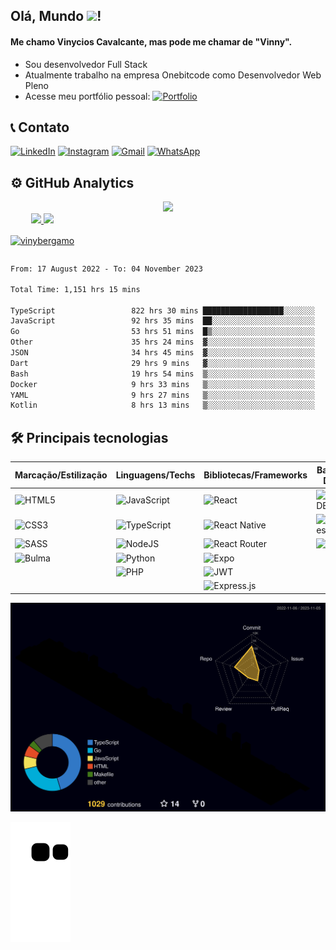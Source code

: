 
## Olá, Mundo <img width="30" src="https://raw.githubusercontent.com/kaueMarques/kaueMarques/master/hi.gif">!

#### Me chamo Vinycios Cavalcante, mas pode me chamar de "Vinny".

* Sou desenvolvedor Full Stack
* Atualmente trabalho na empresa Onebitcode como Desenvolvedor Web Pleno
* Acesse meu portfólio pessoal: [![Portfolio](https://img.shields.io/badge/Portfolio-%23000000.svg?style=for-the-badge&logo=firefox&logoColor=#FF7139)](https://vinybergamo.netlify.app)

## 📞 Contato

[![LinkedIn](https://img.shields.io/badge/LinkedIn-0077B5?style=for-the-badge&logo=linkedin&logoColor=white)](https://www.linkedin.com/in/vinybergamo/)
[![Instagram](https://img.shields.io/badge/Instagram-E4405F?style=for-the-badge&logo=instagram&logoColor=white)](https://www.instagram.com/vinnyomaestro/)
[![Gmail](https://img.shields.io/badge/Gmail-D14836?style=for-the-badge&logo=gmail&logoColor=white)](mailto:vinybergamo@gmail.com)
[![WhatsApp](https://img.shields.io/badge/WhatsApp-25D366?style=for-the-badge&logo=whatsapp&logoColor=white)](https://api.whatsapp.com/send?phone=5521969790621)

## ⚙️ GitHub Analytics

<div align="center" style="display: flex; flex-direction: column; align-item:center; justify-content: center;">
    <a href="https://u8views.com/github/vinybergamo"><img src="https://u8views.com/api/v1/github/profiles/109054862/views/day-week-month-total-count.svg"></a>
    <div align ="center" style="display: flex;">
        <a href="https://github.com/vinybergamo">
        <img height="160em" src="https://github-readme-stats.vercel.app/api?username=vinybergamo&show_icons=true&theme=algolia&include_all_commits=true&count_private=true"/>
        <img height="160em" src="https://github-readme-stats.vercel.app/api/top-langs/?username=vinybergamo&layout=compact&langs_count=7&theme=algolia"/>
        <p><img align="center" src="https://github-readme-streak-stats.herokuapp.com/?user=vinybergamo&theme=algolia" alt="vinybergamo" /></p>
    </div>
</div>
<!--START_SECTION:waka-->

```txt
From: 17 August 2022 - To: 04 November 2023

Total Time: 1,151 hrs 15 mins

TypeScript                 822 hrs 30 mins ██████████████████░░░░░░░   71.44 %
JavaScript                 92 hrs 35 mins  ██░░░░░░░░░░░░░░░░░░░░░░░   08.04 %
Go                         53 hrs 51 mins  █▒░░░░░░░░░░░░░░░░░░░░░░░   04.68 %
Other                      35 hrs 24 mins  ▓░░░░░░░░░░░░░░░░░░░░░░░░   03.08 %
JSON                       34 hrs 45 mins  ▓░░░░░░░░░░░░░░░░░░░░░░░░   03.02 %
Dart                       29 hrs 9 mins   ▓░░░░░░░░░░░░░░░░░░░░░░░░   02.53 %
Bash                       19 hrs 54 mins  ▒░░░░░░░░░░░░░░░░░░░░░░░░   01.73 %
Docker                     9 hrs 33 mins   ▒░░░░░░░░░░░░░░░░░░░░░░░░   00.83 %
YAML                       9 hrs 27 mins   ▒░░░░░░░░░░░░░░░░░░░░░░░░   00.82 %
Kotlin                     8 hrs 13 mins   ▒░░░░░░░░░░░░░░░░░░░░░░░░   00.71 %
```

<!--END_SECTION:waka-->
    
## 🛠 Principais tecnologias

| Marcação/Estilização | Linguagens/Techs | Bibliotecas/Frameworks | Banco de Dados | ORM's/ODM's | Outras Ferramentas |
|---|---|---|---|---|---|
| ![HTML5](https://img.shields.io/badge/html5-%23E34F26.svg?style=for-the-badge&logo=html5&logoColor=white) | ![JavaScript](https://img.shields.io/badge/javascript-%23323330.svg?style=for-the-badge&logo=javascript&logoColor=%23F7DF1E) | ![React](https://img.shields.io/badge/react-%2320232a.svg?style=for-the-badge&logo=react&logoColor=%2361DAFB) | ![MongoDB](https://img.shields.io/badge/MongoDB-%234ea94b.svg?style=for-the-badge&logo=mongodb&logoColor=white) | ![Mongoose](https://img.shields.io/badge/Mongoose-%234ea94b.svg?style=for-the-badge&logo=mongodb&logoColor=white) | ![Vite](https://img.shields.io/badge/vite-%23646CFF.svg?style=for-the-badge&logo=vite&logoColor=white) |
| ![CSS3](https://img.shields.io/badge/css3-%231572B6.svg?style=for-the-badge&logo=css3&logoColor=white) | ![TypeScript](https://img.shields.io/badge/typescript-%23007ACC.svg?style=for-the-badge&logo=typescript&logoColor=white) | ![React Native](https://img.shields.io/badge/react_native-%2320232a.svg?style=for-the-badge&logo=react&logoColor=%2361DAFB) | ![Postgres](https://img.shields.io/badge/postgres-%23316192.svg?style=for-the-badge&logo=postgresql&logoColor=white) | ![Sequelize](https://img.shields.io/badge/Sequelize-52B0E7?style=for-the-badge&logo=Sequelize&logoColor=white) | ![Yarn](https://img.shields.io/badge/yarn-%232C8EBB.svg?style=for-the-badge&logo=yarn&logoColor=white) |
| ![SASS](https://img.shields.io/badge/SASS-hotpink.svg?style=for-the-badge&logo=SASS&logoColor=white) | ![NodeJS](https://img.shields.io/badge/node.js-6DA55F?style=for-the-badge&logo=node.js&logoColor=white) | ![React Router](https://img.shields.io/badge/React_Router-CA4245?style=for-the-badge&logo=react-router&logoColor=white) | ![MySQL](https://img.shields.io/badge/mysql-%2300f.svg?style=for-the-badge&logo=mysql&logoColor=white) | ![Prisma](https://img.shields.io/badge/Prisma-3982CE?style=for-the-badge&logo=Prisma&logoColor=white) | ![NPM](https://img.shields.io/badge/NPM-%23000000.svg?style=for-the-badge&logo=npm&logoColor=white) |
| ![Bulma](https://img.shields.io/badge/bulma-00D0B1?style=for-the-badge&logo=bulma&logoColor=white) | ![Python](https://img.shields.io/badge/python-3670A0?style=for-the-badge&logo=python&logoColor=ffdd54) | ![Expo](https://img.shields.io/badge/expo-1C1E24?style=for-the-badge&logo=expo&logoColor=#D04A37) |  |  |  |
|  | ![PHP](https://img.shields.io/badge/php-%23777BB4.svg?style=for-the-badge&logo=php&logoColor=white) | ![JWT](https://img.shields.io/badge/JWT-black?style=for-the-badge&logo=JSON%20web%20tokens) |  |  |  |
|  |  | ![Express.js](https://img.shields.io/badge/express.js-%23404d59.svg?style=for-the-badge&logo=express&logoColor=%2361DAFB) |  |  |  |
    
![](./profile-3d-contrib/profile-night-rainbow.svg)

![GitHub Snake dark](https://github.com/vinybergamo/vinybergamo/blob/output/github-contribution-grid-snake.svg)
